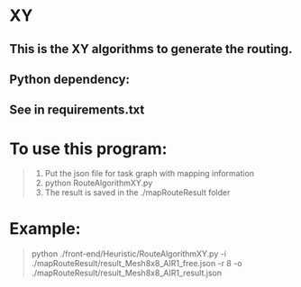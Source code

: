 # XY  
This is the XY algorithms to generate the routing.
------------------------------------
## Python dependency:  
See in requirements.txt  
---------------------------
# To use this program:  
> 1. Put the json file for task graph with mapping information  
> 2. python RouteAlgorithmXY.py  
> 3. The result is saved in the ./mapRouteResult folder

# Example:
> python ./front-end/Heuristic/RouteAlgorithmXY.py -i ./mapRouteResult/result_Mesh8x8_AIR1_free.json -r 8 -o ./mapRouteResult/result_Mesh8x8_AIR1_result.json 

